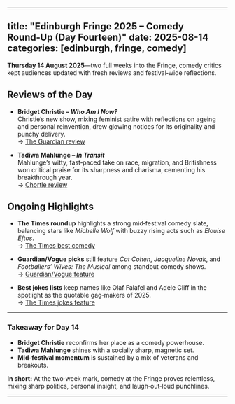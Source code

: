 
---
title: "Edinburgh Fringe 2025 – Comedy Round‑Up (Day Fourteen)"
date: 2025-08-14
categories: [edinburgh, fringe, comedy]
---

**Thursday 14 August 2025**—two full weeks into the Fringe, comedy critics kept audiences updated with fresh reviews and festival‑wide reflections.

## Reviews of the Day

- **Bridget Christie – *Who Am I Now?***  
  Christie’s new show, mixing feminist satire with reflections on ageing and personal reinvention, drew glowing notices for its originality and punchy delivery.  
  → [The Guardian review](https://www.theguardian.com/stage/2025/aug/14/bridget-christie-who-am-i-now-edinburgh-fringe-2025?utm_source=chatgpt.com)

- **Tadiwa Mahlunge – *In Transit***  
  Mahlunge’s witty, fast‑paced take on race, migration, and Britishness won critical praise for its sharpness and charisma, cementing his breakthrough year.  
  → [Chortle review](https://www.chortle.co.uk/review/2025/08/14/tadiwa-mahlunge-in-transit-edinburgh-fringe-2025?utm_source=chatgpt.com)

## Ongoing Highlights

- **The Times roundup** highlights a strong mid‑festival comedy slate, balancing stars like *Michelle Wolf* with buzzy rising acts such as *Elouise Eftos*.  
  → [The Times best comedy](https://www.thetimes.co.uk/article/edinburgh-fringe-festival-2025-best-comedy-shows-ranked-xzd2kjplw?utm_source=chatgpt.com)

- **Guardian/Vogue picks** still feature *Cat Cohen*, *Jacqueline Novak*, and *Footballers’ Wives: The Musical* among standout comedy shows.  
  → [Guardian/Vogue feature](https://www.vogue.com/article/10-standout-acts-from-2025-edinburgh-fringe-festival?utm_source=chatgpt.com)

- **Best jokes lists** keep names like Olaf Falafel and Adele Cliff in the spotlight as the quotable gag‑makers of 2025.  
  → [The Times jokes feature](https://www.thetimes.co.uk/article/the-best-jokes-of-edinburgh-fringe-2025-xkh5qg5kb?utm_source=chatgpt.com)

---

### Takeaway for Day 14

- **Bridget Christie** reconfirms her place as a comedy powerhouse.  
- **Tadiwa Mahlunge** shines with a socially sharp, magnetic set.  
- **Mid‑festival momentum** is sustained by a mix of veterans and breakouts.  

**In short:** At the two‑week mark, comedy at the Fringe proves relentless, mixing sharp politics, personal insight, and laugh‑out‑loud punchlines.

---
